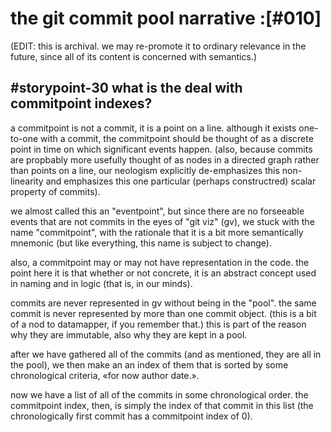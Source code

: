 # the git commit pool narrative :[#010]

(EDIT: this is archival. we may re-promote it to ordinary relevance in
the future, since all of its content is concerned with semantics.)


## #storypoint-30 what is the deal with commitpoint indexes?

a commitpoint is not a commit, it is a point on a line. although it exists
one-to-one with a commit, the commitpoint should be thought of as a discrete
point in time on which significant events happen. (also, because commits are
propbably more usefully thought of as nodes in a directed graph rather than
points on a line, our neologism explicitly de-emphasizes this non-linearity
and emphasizes this one particular (perhaps constructred) scalar property of
commits).

we almost called this an "eventpoint", but since there are no forseeable
events that are not commits in the eyes of "git viz" (gv), we stuck with the
name "commitpoint", with the rationale that it is a bit more semantically
mnemonic (but like everything, this name is subject to change).

also, a commitpoint may or may not have representation in the code. the point
here it is that whether or not concrete, it is an abstract concept used in
naming and in logic (that is, in our minds).

commits are never represented in gv without being in the "pool". the same
commit is never represented by more than one commit object. (this is a bit of
a nod to datamapper, if you remember that.) this is part of the reason why
they are immutable, also why they are kept in a pool.

after we have gathered all of the commits (and as mentioned, they are all in
the pool), we then make an an index of them that is sorted by some
chronological criteria, «for now author date.».

now we have a list of all of the commits in some chronological order. the
commitpoint index, then, is simply the index of that commit in this list
(the chronologically first commit has a commitpoint index of 0).
